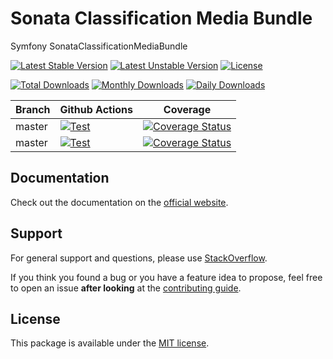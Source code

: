 <!--
DO NOT EDIT THIS FILE!

It's auto-generated by sonata-project/dev-kit package.
-->

# Sonata Classification Media Bundle

Symfony SonataClassificationMediaBundle

[![Latest Stable Version](https://poser.pugx.org/sonata-project/classification-media-bundle/v/stable)](https://packagist.org/packages/sonata-project/classification-media-bundle)
[![Latest Unstable Version](https://poser.pugx.org/sonata-project/classification-media-bundle/v/unstable)](https://packagist.org/packages/sonata-project/classification-media-bundle)
[![License](https://poser.pugx.org/sonata-project/classification-media-bundle/license)](https://packagist.org/packages/sonata-project/classification-media-bundle)

[![Total Downloads](https://poser.pugx.org/sonata-project/classification-media-bundle/downloads)](https://packagist.org/packages/sonata-project/classification-media-bundle)
[![Monthly Downloads](https://poser.pugx.org/sonata-project/classification-media-bundle/d/monthly)](https://packagist.org/packages/sonata-project/classification-media-bundle)
[![Daily Downloads](https://poser.pugx.org/sonata-project/classification-media-bundle/d/daily)](https://packagist.org/packages/sonata-project/classification-media-bundle)

Branch | Github Actions | Coverage |
------ | -------------- | -------- |
master    | [![Test][test_stable_badge]][test_stable_link]     | [![Coverage Status][coverage_stable_badge]][coverage_stable_link]     |
master | [![Test][test_unstable_badge]][test_unstable_link] | [![Coverage Status][coverage_unstable_badge]][coverage_unstable_link] |

## Documentation

Check out the documentation on the [official website](https://sonata-project.org/bundles/classification-media).

## Support

For general support and questions, please use [StackOverflow](http://stackoverflow.com/questions/tagged/sonata).

If you think you found a bug or you have a feature idea to propose, feel free to open an issue
**after looking** at the [contributing guide](CONTRIBUTING.md).

## License

This package is available under the [MIT license](LICENSE).

[test_stable_badge]: https://github.com/sonata-project/SonataClassificationMediaBundle/workflows/Test/badge.svg?branch=master
[test_stable_link]: https://github.com/sonata-project/SonataClassificationMediaBundle/actions?query=workflow:test+branch:master
[test_unstable_badge]: https://github.com/sonata-project/SonataClassificationMediaBundle/workflows/Test/badge.svg?branch=master
[test_unstable_link]: https://github.com/sonata-project/SonataClassificationMediaBundle/actions?query=workflow:test+branch:master

[coverage_stable_badge]: https://codecov.io/gh/sonata-project/SonataClassificationMediaBundle/branch/master/graph/badge.svg
[coverage_stable_link]: https://codecov.io/gh/sonata-project/SonataClassificationMediaBundle/branch/master
[coverage_unstable_badge]: https://codecov.io/gh/sonata-project/SonataClassificationMediaBundle/branch/master/graph/badge.svg
[coverage_unstable_link]: https://codecov.io/gh/sonata-project/SonataClassificationMediaBundle/branch/master
